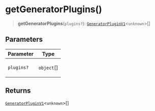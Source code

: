 # getGeneratorPlugins()

> **getGeneratorPlugins**(`plugins?`): [`GeneratorPluginV1`](../interfaces/GeneratorPluginV1.md)\<`unknown`\>[]

## Parameters

<table>
<thead>
<tr>
<th>Parameter</th>
<th>Type</th>
</tr>
</thead>
<tbody>
<tr>
<td>

`plugins?`

</td>
<td>

`object`[]

</td>
</tr>
</tbody>
</table>

## Returns

[`GeneratorPluginV1`](../interfaces/GeneratorPluginV1.md)\<`unknown`\>[]
